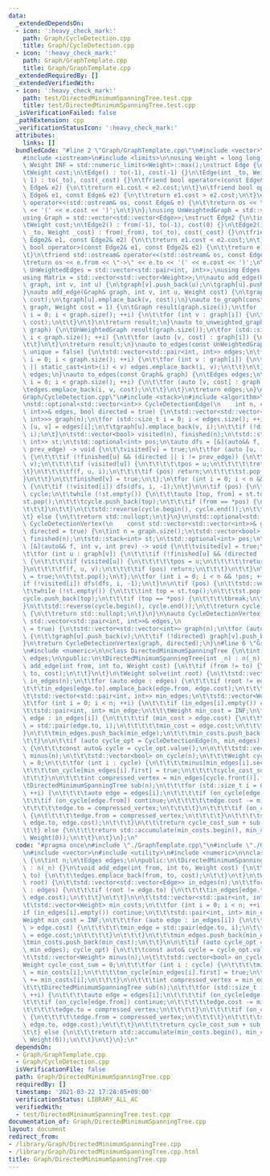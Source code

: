 ```yaml
---
data:
  _extendedDependsOn:
  - icon: ':heavy_check_mark:'
    path: Graph/CycleDetection.cpp
    title: Graph/CycleDetection.cpp
  - icon: ':heavy_check_mark:'
    path: Graph/GraphTemplate.cpp
    title: Graph/GraphTemplate.cpp
  _extendedRequiredBy: []
  _extendedVerifiedWith:
  - icon: ':heavy_check_mark:'
    path: test/DirectedMinimumSpanningTree.test.cpp
    title: test/DirectedMinimumSpanningTree.test.cpp
  _isVerificationFailed: false
  _pathExtension: cpp
  _verificationStatusIcon: ':heavy_check_mark:'
  attributes:
    links: []
  bundledCode: "#line 2 \"Graph/GraphTemplate.cpp\"\n#include <vector>\n#include <utility>\n\
    #include <iostream>\n#include <limits>\n\nusing Weight = long long;\nconstexpr\
    \ Weight INF = std::numeric_limits<Weight>::max();\nstruct Edge {\n\tint to;\n\
    \tWeight cost;\n\tEdge() : to(-1), cost(-1) {}\n\tEdge(int _to, Weight _cost =\
    \ 1) : to(_to), cost(_cost) {}\n\tfriend bool operator<(const Edge& e1, const\
    \ Edge& e2) {\n\t\treturn e1.cost < e2.cost;\n\t}\n\tfriend bool operator>(const\
    \ Edge& e1, const Edge& e2) {\n\t\treturn e1.cost > e2.cost;\n\t}\n\tfriend std::ostream&\
    \ operator<<(std::ostream& os, const Edge& e) {\n\t\treturn os << \"->\" << e.to\
    \ << '(' << e.cost << ')';\n\t}\n};\nusing UnWeightedGraph = std::vector<std::vector<int>>;\n\
    using Graph = std::vector<std::vector<Edge>>;\nstruct Edge2 {\n\tint from, to;\n\
    \tWeight cost;\n\tEdge2() : from(-1), to(-1), cost(0) {}\n\tEdge2(int _from, int\
    \ _to, Weight _cost) : from(_from), to(_to), cost(_cost) {}\n\tfriend bool operator<(const\
    \ Edge2& e1, const Edge2& e2) {\n\t\treturn e1.cost < e2.cost;\n\t}\n\tfriend\
    \ bool operator>(const Edge2& e1, const Edge2& e2) {\n\t\treturn e1.cost > e2.cost;\n\
    \t}\n\tfriend std::ostream& operator<<(std::ostream& os, const Edge2& e) {\n\t\
    \treturn os << e.from << \"->\" << e.to << '(' << e.cost << ')';\n\t}\n};\nusing\
    \ UnWeightedEdges = std::vector<std::pair<int, int>>;\nusing Edges = std::vector<Edge2>;\n\
    using Matrix = std::vector<std::vector<Weight>>;\n\nauto add_edge(UnWeightedGraph&\
    \ graph, int v, int u) {\n\tgraph[v].push_back(u);\n\tgraph[u].push_back(v);\n\
    }\nauto add_edge(Graph& graph, int v, int u, Weight cost) {\n\tgraph[v].emplace_back(u,\
    \ cost);\n\tgraph[u].emplace_back(v, cost);\n}\nauto to_graph(const UnWeightedGraph&\
    \ graph, Weight cost = 1) {\n\tGraph result(graph.size());\n\tfor (std::size_t\
    \ i = 0; i < graph.size(); ++i) {\n\t\tfor (int v : graph[i]) {\n\t\t\tresult[i].emplace_back(v,\
    \ cost);\n\t\t}\n\t}\n\treturn result;\n}\nauto to_unweighted_graph(const Graph&\
    \ graph) {\n\tUnWeightedGraph result(graph.size());\n\tfor (std::size_t i = 0;\
    \ i < graph.size(); ++i) {\n\t\tfor (auto [v, cost] : graph[i]) {\n\t\t\tresult[i].push_back(v);\n\
    \t\t}\n\t}\n\treturn result;\n}\nauto to_edges(const UnWeightedGraph& graph, bool\
    \ unique = false) {\n\tstd::vector<std::pair<int, int>> edges;\n\tfor (std::size_t\
    \ i = 0; i < graph.size(); ++i) {\n\t\tfor (int v : graph[i]) {\n\t\t\tif (!unique\
    \ || static_cast<int>(i) < v) edges.emplace_back(i, v);\n\t\t}\n\t}\n\treturn\
    \ edges;\n}\nauto to_edges(const Graph& graph) {\n\tEdges edges;\n\tfor (std::size_t\
    \ i = 0; i < graph.size(); ++i) {\n\t\tfor (auto [v, cost] : graph[i]) {\n\t\t\
    \tedges.emplace_back(i, v, cost);\n\t\t}\n\t}\n\treturn edges;\n}\n#line 3 \"\
    Graph/CycleDetection.cpp\"\n#include <stack>\n#include <algorithm>\n#include <optional>\n\
    \nstd::optional<std::vector<int>> CycleDetectionEdge(\n    int n, const std::vector<std::pair<int,\
    \ int>>& edges, bool directed = true) {\n\tstd::vector<std::vector<std::pair<int,\
    \ int>>> graph(n);\n\tfor (std::size_t i = 0; i < edges.size(); ++i) {\n\t\tauto\
    \ [u, v] = edges[i];\n\t\tgraph[u].emplace_back(v, i);\n\t\tif (!directed) graph[v].emplace_back(u,\
    \ i);\n\t}\n\tstd::vector<bool> visited(n), finished(n);\n\tstd::stack<std::pair<int,\
    \ int>> st;\n\tstd::optional<int> pos;\n\tauto dfs = [&](auto&& f, int v, int\
    \ prev_edge) -> void {\n\t\tvisited[v] = true;\n\t\tfor (auto [u, i] : graph[v])\
    \ {\n\t\t\tif (!finished[u] && (directed || i != prev_edge)) {\n\t\t\t\tst.emplace(i,\
    \ v);\n\t\t\t\tif (visited[u]) {\n\t\t\t\t\tpos = u;\n\t\t\t\t\treturn;\n\t\t\t\
    \t}\n\t\t\t\tf(f, u, i);\n\t\t\t\tif (pos) return;\n\t\t\t\tst.pop();\n\t\t\t\
    }\n\t\t}\n\t\tfinished[v] = true;\n\t};\n\tfor (int i = 0; i < n && !pos; ++i)\
    \ {\n\t\tif (!visited[i]) dfs(dfs, i, -1);\n\t}\n\n\tif (pos) {\n\t\tstd::vector<int>\
    \ cycle;\n\t\twhile (!st.empty()) {\n\t\t\tauto [top, from] = st.top();\n\t\t\t\
    st.pop();\n\t\t\tcycle.push_back(top);\n\t\t\tif (from == *pos) {\n\t\t\t\tbreak;\n\
    \t\t\t}\n\t\t}\n\t\tstd::reverse(cycle.begin(), cycle.end());\n\t\treturn cycle;\n\
    \t} else {\n\t\treturn std::nullopt;\n\t}\n}\n\nstd::optional<std::vector<int>>\
    \ CycleDetectionVertex(\n    const std::vector<std::vector<int>>& graph, bool\
    \ directed = true) {\n\tint n = graph.size();\n\tstd::vector<bool> visited(n),\
    \ finished(n);\n\tstd::stack<int> st;\n\tstd::optional<int> pos;\n\tauto dfs =\
    \ [&](auto&& f, int v, int prev) -> void {\n\t\tvisited[v] = true;\n\t\tst.push(v);\n\
    \t\tfor (int u : graph[v]) {\n\t\t\tif (!finished[u] && (directed || u != prev))\
    \ {\n\t\t\t\tif (visited[u]) {\n\t\t\t\t\tpos = u;\n\t\t\t\t\treturn;\n\t\t\t\t\
    }\n\t\t\t\tf(f, u, v);\n\t\t\t\tif (pos) return;\n\t\t\t}\n\t\t}\n\t\tfinished[v]\
    \ = true;\n\t\tst.pop();\n\t};\n\tfor (int i = 0; i < n && !pos; ++i) {\n\t\t\
    if (!visited[i]) dfs(dfs, i, -1);\n\t}\n\n\tif (pos) {\n\t\tstd::vector<int> cycle;\n\
    \t\twhile (!st.empty()) {\n\t\t\tint top = st.top();\n\t\t\tst.pop();\n\t\t\t\
    cycle.push_back(top);\n\t\t\tif (top == *pos) {\n\t\t\t\tbreak;\n\t\t\t}\n\t\t\
    }\n\t\tstd::reverse(cycle.begin(), cycle.end());\n\t\treturn cycle;\n\t} else\
    \ {\n\t\treturn std::nullopt;\n\t}\n}\n\nauto CycleDetectionVertex(int n, const\
    \ std::vector<std::pair<int, int>>& edges,\n                          bool directed\
    \ = true) {\n\tstd::vector<std::vector<int>> graph(n);\n\tfor (auto [u, v] : edges)\
    \ {\n\t\tgraph[u].push_back(v);\n\t\tif (!directed) graph[v].push_back(u);\n\t\
    }\n\treturn CycleDetectionVertex(graph, directed);\n}\n#line 6 \"Graph/DirectedMinimumSpanningTree.cpp\"\
    \n#include <numeric>\n\nclass DirectedMinimumSpanningTree {\n\tint n;\n\tEdges\
    \ edges;\n\npublic:\n\tDirectedMinimumSpanningTree(int _n) : n(_n) {}\n\tvoid\
    \ add_edge(int from, int to, Weight cost) {\n\t\tif (from != to) {\n\t\t\tedges.emplace_back(from,\
    \ to, cost);\n\t\t}\n\t}\n\tWeight solve(int root) {\n\t\tstd::vector<std::vector<Edge>>\
    \ in_edges(n);\n\t\tfor (auto edge : edges) {\n\t\t\tif (root != edge.to) {\n\t\
    \t\t\tin_edges[edge.to].emplace_back(edge.from, edge.cost);\n\t\t\t}\n\t\t}\n\n\
    \t\tstd::vector<std::pair<int, int>> min_edges;\n\t\tstd::vector<Weight> min_costs;\n\
    \t\tfor (int i = 0; i < n; ++i) {\n\t\t\tif (in_edges[i].empty()) continue;\n\t\
    \t\tstd::pair<int, int> min_edge;\n\t\t\tWeight min_cost = INF;\n\t\t\tfor (auto\
    \ edge : in_edges[i]) {\n\t\t\t\tif (min_cost > edge.cost) {\n\t\t\t\t\tmin_edge\
    \ = std::pair(edge.to, i);\n\t\t\t\t\tmin_cost = edge.cost;\n\t\t\t\t}\n\t\t\t\
    }\n\t\t\tmin_edges.push_back(min_edge);\n\t\t\tmin_costs.push_back(min_cost);\n\
    \t\t}\n\n\t\tif (auto cycle_opt = CycleDetectionEdge(n, min_edges); cycle_opt)\
    \ {\n\t\t\tconst auto& cycle = cycle_opt.value();\n\n\t\t\tstd::vector<Weight>\
    \ minus(n);\n\t\t\tstd::vector<bool> on_cycle(n);\n\t\t\tWeight cycle_cost_sum\
    \ = 0;\n\t\t\tfor (int i : cycle) {\n\t\t\t\tminus[min_edges[i].second] = min_costs[i];\n\
    \t\t\t\ton_cycle[min_edges[i].first] = true;\n\t\t\t\tcycle_cost_sum += min_costs[i];\n\
    \t\t\t}\n\n\t\t\tint compressed_vertex = min_edges[cycle.front()].first;\n\t\t\
    \tDirectedMinimumSpanningTree sub(n);\n\t\t\tfor (std::size_t i = 0; i < edges.size();\
    \ ++i) {\n\t\t\t\tauto edge = edges[i];\n\t\t\t\tif (on_cycle[edge.to]) {\n\t\t\
    \t\t\tif (on_cycle[edge.from]) continue;\n\t\t\t\t\tedge.cost -= minus[edge.to];\n\
    \t\t\t\t\tedge.to = compressed_vertex;\n\t\t\t\t}\n\t\t\t\tif (on_cycle[edge.from])\
    \ {\n\t\t\t\t\tedge.from = compressed_vertex;\n\t\t\t\t}\n\t\t\t\tsub.add_edge(edge.from,\
    \ edge.to, edge.cost);\n\t\t\t}\n\t\t\treturn cycle_cost_sum + sub.solve(root);\n\
    \t\t} else {\n\t\t\treturn std::accumulate(min_costs.begin(), min_costs.end(),\
    \ Weight(0));\n\t\t}\n\t}\n};\n"
  code: "#pragma once\n#include \"./GraphTemplate.cpp\"\n#include \"./Graph/CycleDetection.cpp\"\
    \n#include <vector>\n#include <utility>\n#include <numeric>\n\nclass DirectedMinimumSpanningTree\
    \ {\n\tint n;\n\tEdges edges;\n\npublic:\n\tDirectedMinimumSpanningTree(int _n)\
    \ : n(_n) {}\n\tvoid add_edge(int from, int to, Weight cost) {\n\t\tif (from !=\
    \ to) {\n\t\t\tedges.emplace_back(from, to, cost);\n\t\t}\n\t}\n\tWeight solve(int\
    \ root) {\n\t\tstd::vector<std::vector<Edge>> in_edges(n);\n\t\tfor (auto edge\
    \ : edges) {\n\t\t\tif (root != edge.to) {\n\t\t\t\tin_edges[edge.to].emplace_back(edge.from,\
    \ edge.cost);\n\t\t\t}\n\t\t}\n\n\t\tstd::vector<std::pair<int, int>> min_edges;\n\
    \t\tstd::vector<Weight> min_costs;\n\t\tfor (int i = 0; i < n; ++i) {\n\t\t\t\
    if (in_edges[i].empty()) continue;\n\t\t\tstd::pair<int, int> min_edge;\n\t\t\t\
    Weight min_cost = INF;\n\t\t\tfor (auto edge : in_edges[i]) {\n\t\t\t\tif (min_cost\
    \ > edge.cost) {\n\t\t\t\t\tmin_edge = std::pair(edge.to, i);\n\t\t\t\t\tmin_cost\
    \ = edge.cost;\n\t\t\t\t}\n\t\t\t}\n\t\t\tmin_edges.push_back(min_edge);\n\t\t\
    \tmin_costs.push_back(min_cost);\n\t\t}\n\n\t\tif (auto cycle_opt = CycleDetectionEdge(n,\
    \ min_edges); cycle_opt) {\n\t\t\tconst auto& cycle = cycle_opt.value();\n\n\t\
    \t\tstd::vector<Weight> minus(n);\n\t\t\tstd::vector<bool> on_cycle(n);\n\t\t\t\
    Weight cycle_cost_sum = 0;\n\t\t\tfor (int i : cycle) {\n\t\t\t\tminus[min_edges[i].second]\
    \ = min_costs[i];\n\t\t\t\ton_cycle[min_edges[i].first] = true;\n\t\t\t\tcycle_cost_sum\
    \ += min_costs[i];\n\t\t\t}\n\n\t\t\tint compressed_vertex = min_edges[cycle.front()].first;\n\
    \t\t\tDirectedMinimumSpanningTree sub(n);\n\t\t\tfor (std::size_t i = 0; i < edges.size();\
    \ ++i) {\n\t\t\t\tauto edge = edges[i];\n\t\t\t\tif (on_cycle[edge.to]) {\n\t\t\
    \t\t\tif (on_cycle[edge.from]) continue;\n\t\t\t\t\tedge.cost -= minus[edge.to];\n\
    \t\t\t\t\tedge.to = compressed_vertex;\n\t\t\t\t}\n\t\t\t\tif (on_cycle[edge.from])\
    \ {\n\t\t\t\t\tedge.from = compressed_vertex;\n\t\t\t\t}\n\t\t\t\tsub.add_edge(edge.from,\
    \ edge.to, edge.cost);\n\t\t\t}\n\t\t\treturn cycle_cost_sum + sub.solve(root);\n\
    \t\t} else {\n\t\t\treturn std::accumulate(min_costs.begin(), min_costs.end(),\
    \ Weight(0));\n\t\t}\n\t}\n};\n"
  dependsOn:
  - Graph/GraphTemplate.cpp
  - Graph/CycleDetection.cpp
  isVerificationFile: false
  path: Graph/DirectedMinimumSpanningTree.cpp
  requiredBy: []
  timestamp: '2021-03-22 17:28:05+09:00'
  verificationStatus: LIBRARY_ALL_AC
  verifiedWith:
  - test/DirectedMinimumSpanningTree.test.cpp
documentation_of: Graph/DirectedMinimumSpanningTree.cpp
layout: document
redirect_from:
- /library/Graph/DirectedMinimumSpanningTree.cpp
- /library/Graph/DirectedMinimumSpanningTree.cpp.html
title: Graph/DirectedMinimumSpanningTree.cpp
---
```

